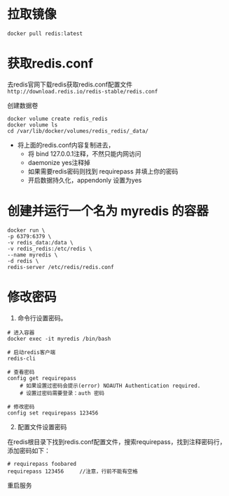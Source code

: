 # 拉取镜像
```
docker pull redis:latest
```

# 获取redis.conf

去redis官网下载redis获取redis.conf配置文件 `http://download.redis.io/redis-stable/redis.conf`

创建数据卷
```
docker volume create redis_redis
docker volume ls
cd /var/lib/docker/volumes/redis_redis/_data/
```

- 将上面的redis.conf内容复制进去，
    - 将 bind 127.0.0.1注释，不然只能内网访问
    - daemonize yes注释掉
    - 如果需要redis密码则找到 requirepass 并填上你的密码
    - 开启数据持久化，appendonly 设置为yes

# 创建并运行一个名为 myredis 的容器

```
docker run \
-p 6379:6379 \
-v redis_data:/data \
-v redis_redis:/etc/redis \
--name myredis \
-d redis \
redis-server /etc/redis/redis.conf
```

# 修改密码

1. 命令行设置密码。
```
# 进入容器
docker exec -it myredis /bin/bash

# 启动redis客户端
redis-cli

# 查看密码
config get requirepass
    # 如果设置过密码会提示(error) NOAUTH Authentication required.
    # 设置过密码需要登录：auth 密码

# 修改密码
config set requirepass 123456

```

2. 配置文件设置密码

在redis根目录下找到redis.conf配置文件，搜索requirepass，找到注释密码行，添加密码如下：

```
# requirepass foobared
requirepass 123456     //注意，行前不能有空格
```

重启服务